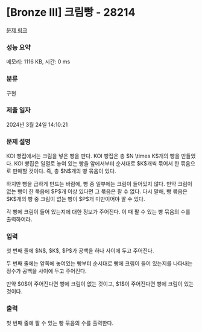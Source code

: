 # [Bronze III] 크림빵 - 28214 

[문제 링크](https://www.acmicpc.net/problem/28214) 

### 성능 요약

메모리: 1116 KB, 시간: 0 ms

### 분류

구현

### 제출 일자

2024년 3월 24일 14:10:21

### 문제 설명

<p>KOI 빵집에서는 크림을 넣은 빵을 판다. KOI 빵집은 총 $N \times K$개의 빵을 만들었다. KOI 빵집은 일렬로 놓여 있는 빵을 앞에서부터 순서대로 $K$개씩 묶어서 한 묶음으로 판매할 것이다. 즉, 총 $N$개의 빵 묶음이 있다.</p>

<p>하지만 빵을 급하게 만드는 바람에, 빵 중 일부에는 크림이 들어있지 않다. 만약 크림이 없는 빵이 한 묶음에 $P$개 이상 있다면 그 묶음은 팔 수 없다. 다시 말해, 빵 묶음은 $K$개의 빵 중 크림이 없는 빵이 $P$개 미만이어야 팔 수 있다.</p>

<p>각 빵에 크림이 들어 있는지에 대한 정보가 주어진다. 이 때 팔 수 있는 빵 묶음의 수를 출력하여라.</p>

### 입력 

 <p>첫 번째 줄에 $N$, $K$, $P$가 공백을 하나 사이에 두고 주어진다.</p>

<p>두 번째 줄에는 앞쪽에 놓여있는 빵부터 순서대로 빵에 크림이 들어 있는지를 나타내는 정수가 공백을 사이에 두고 주어진다.</p>

<p>만약 $0$이 주어진다면 빵에 크림이 없는 것이고, $1$이 주어진다면 빵에 크림이 있는 것이다.</p>

### 출력 

 <p>첫 번째 줄에 팔 수 있는 빵 묶음의 수를 출력한다.</p>

